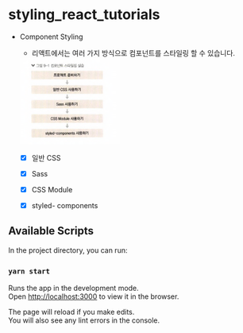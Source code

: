 # styling_react_tutorials
- Component Styling
    - 리액트에서는 여러 가지 방식으로 컴포넌트를 스타일링 할 수 있습니다.
    <img src="./public/styling.png" width="200" >
    
    - [x] 일반 CSS
    - [x] Sass
    - [x] CSS Module
    - [x] styled- components
    

## Available Scripts

In the project directory, you can run:

### `yarn start`

Runs the app in the development mode.\
Open [http://localhost:3000](http://localhost:3000) to view it in the browser.

The page will reload if you make edits.\
You will also see any lint errors in the console.
